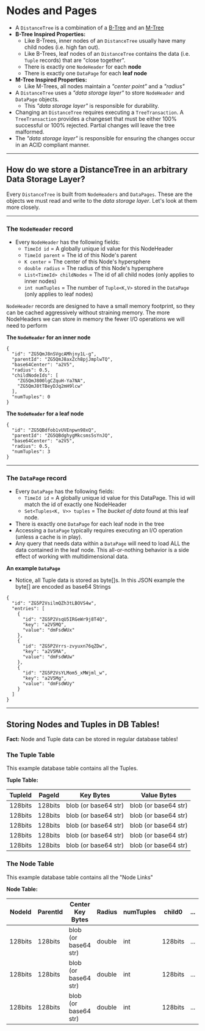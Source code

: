# Nodes and Pages
- A `DistanceTree` is a combination of a [B-Tree](https://en.wikipedia.org/wiki/B-tree) and
  an [M-Tree](https://en.wikipedia.org/wiki/M-tree)
- **B-Tree Inspired Properties:**
  - Like B-Trees, inner nodes of an `DistanceTree` usually have many child nodes (i.e. high fan out).
  - Like B-Trees, leaf nodes of an `DistanceTree` contains the data (i.e. `Tuple` records) that are "close together".
  - There is exactly one `NodeHeader` for each **node**
  - There is exactly one `DataPage` for each **leaf node**
- **M-Tree Inspired Properties:**
  - Like M-Trees, all nodes maintain a _"center point"_ and a _"radius"_
- A `DistanceTree` uses a _"data storage layer"_ to store `NodeHeader` and `DataPage` objects.
  - This _"data storage layer"_ is responsible for durability.
- Changing an `DistanceTree` requires executing a `TreeTransaction`. A `TreeTransaction` provides a changeset that must be
  either 100% successful or 100% rejected. Partial changes will leave the tree malformed.
- The _"data storage layer"_ is responsible for ensuring the changes occur in an ACID compliant manner.

---

## How do we store a DistanceTree in an arbitrary Data Storage Layer?

Every `DistanceTree` is built from `NodeHeaders` and `DataPages`. These are the objects we must read and write to the _data
storage layer_. Let's look at them more closely.


---

### The `NodeHeader` record

- Every `NodeHeader` has the following fields:
    - `TimeId id` = A globally unique id value for this NodeHeader
    - `TimeId parent` = The id of this Node's parent
    - `K center` = The center of this Node's hypersphere
    - `double radius` = The radius of this Node's hypersphere
    - `List<TimeId> childNodes` = The id of all child nodes (only applies to inner nodes)
    - `int numTuples` = The number of `Tuple<K,V>` stored in the `DataPage` (only applies to leaf nodes)

`NodeHeader` records are designed to have a small memory footprint, so they can be cached aggressively without
straining memory. The more NodeHeaders we can store in memory the fewer I/O operations we will need to perform

**The `NodeHeader` for an inner node**

```
{
  "id": "ZG5QmJ8nSVgcAMhjny1L-g",
  "parentId": "ZG5QmJ8axZch8pjJmplwTQ",
  "base64Center": "a2V5",
  "radius": 0.5,
  "childNodeIds": [
    "ZG5QmJ800lgCZquH-Ya7NA",
    "ZG5QmJ8tTBeyDJq2mH9lcw"
  ],
  "numTuples": 0
}
```

**The `NodeHeader` for a leaf node**

```
{
  "id": "ZG5QBdfob1vUVEnpwn98xQ",
  "parentId": "ZG5QBdghygMkcsms5sYnJQ",
  "base64Center": "a2V5",
  "radius": 0.5,
  "numTuples": 3
}
```

---

### The `DataPage` record

- Every `DataPage` has the following fields:
    - `TimeId id` = A globally unique id value for this DataPage. This id will match the id of exactly one NodeHeader
    - `Set<Tuples<K, V>> tuples` = The _bucket of data_ found at this leaf node.
- There is exactly one `DataPage` for each leaf node in the tree
- Accessing a `DataPage` typically requires executing an I/O operation (unless a cache is in play).
- Any query that needs data within a `DataPage` will need to load ALL the data contained in the leaf node. This
  all-or-nothing behavior is a side effect of working with multidimensional data.

**An example `DataPage`**

- Notice, all Tuple data is stored as byte[]s. In this JSON example the byte[] are encoded as base64 Strings

```
{
  "id": "ZG5P2VsilmQZh3tLBOVS4w",
  "entries": [
    {
      "id": "ZG5P2VsqU5IRGeWr9j8T4Q",
      "key": "a2V5MQ",
      "value": "dmFsdWUx"
    },
    {
      "id": "ZG5P2Vrrs-zvyuxn76qZDw",
      "key": "a2V5MA",
      "value": "dmFsdWUw"
    },
    {
      "id": "ZG5P2VsYLMom5_xMWjml_w",
      "key": "a2V5Mg",
      "value": "dmFsdWUy"
    }
  ]
}
```

---

## Storing Nodes and Tuples in DB Tables!

**Fact:** Node and Tuple data can be stored in regular database tables!

### The Tuple Table

This example database table contains all the Tuples.

**Tuple Table:**

| TupleId | PageId  | Key Bytes            | Value Bytes          |
|:--------|---------|----------------------|----------------------|
| 128bits | 128bits | blob (or base64 str) | blob (or base64 str) |
| 128bits | 128bits | blob (or base64 str) | blob (or base64 str) |
| 128bits | 128bits | blob (or base64 str) | blob (or base64 str) |
| 128bits | 128bits | blob (or base64 str) | blob (or base64 str) |
| 128bits | 128bits | blob (or base64 str) | blob (or base64 str) |

### The Node Table

This example database table contains all the "Node Links"

**Node Table:**

| NodeId  | ParentId | Center Key Bytes     | Radius | numTuples | child0  | ... | childN  |
|---------|----------|----------------------|--------|-----------|---------|-----|---------|
| 128bits | 128bits  | blob (or base64 str) | double | int       | 128bits | ... | 128bits |
| 128bits | 128bits  | blob (or base64 str) | double | int       | 128bits | ... | 128bits |
| 128bits | 128bits  | blob (or base64 str) | double | int       | 128bits | ... | 128bits |


